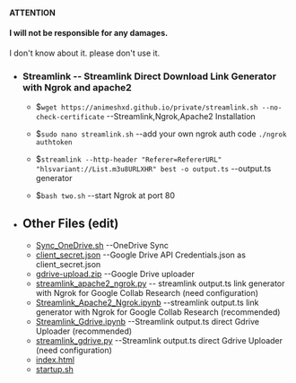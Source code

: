 #### ATTENTION 
#### I will not be responsible for any damages.
I don't  know about it.  please don't  use it.
- ### Streamlink -- Streamlink Direct Download Link Generator with Ngrok and apache2 
 
  - $`wget https://animeshxd.github.io/private/streamlink.sh --no-check-certificate` --Streamlink,Ngrok,Apache2 Installation
  
  - $`sudo nano streamlink.sh` --add your own ngrok auth code `./ngrok authtoken`
  - $`streamlink --http-header "Referer=RefererURL" "hlsvariant://List.m3u8URLXHR" best -o output.ts` --output.ts generator
  - $`bash two.sh` --start Ngrok at port 80
 
 
- ## Other Files (edit)
  - [Sync_OneDrive.sh](https://animeshxd.github.io/private/Sync_OneDrive.sh) --OneDrive Sync 
  - [client_secret.json](https://animeshxd.github.io/private/client_secret.json) --Google Drive API Credentials.json as client_secret.json
  - [gdrive-upload.zip](https://animeshxd.github.io/private/gdrive-upload.zip) --Google Drive uploader
  - [streamlink_apache2_ngrok.py](https://animeshxd.github.io/private/streamlink_apache2_ngrok.py) -- streamlink output.ts link generator with Ngrok  for Google Collab Research (need configuration)
  - [Streamlink_Apache2_Ngrok.ipynb](https://animeshxd.github.io/private/Streamlink_Apache2_Ngrok.ipynb) --streamlink output.ts link generator with Ngrok  for Google Collab Research (recommended)
  - [Streamlink_Gdrive.ipynb](https://animeshxd.github.io/private/Streamlink_Gdrive.ipynb) --Streamlink output.ts direct Gdrive Uploader (recommended)
  - [streamlink_gdrive.py](https://animeshxd.github.io/private/streamlink_gdrive.py) --Streamlink output.ts direct Gdrive Uploader (need configuration)
  - [index.html](https://animeshxd.github.io/private/index.html)
  - [startup.sh](https://animeshxd.github.io/private/startup.sh)
